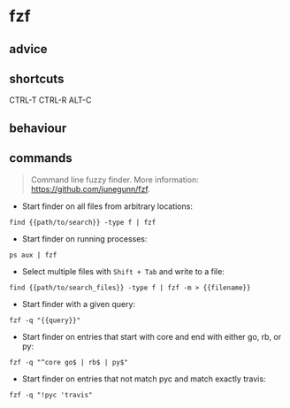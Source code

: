 # fzf

## advice

## shortcuts
CTRL-T
CTRL-R
ALT-C



## behaviour

## commands




> Command line fuzzy finder.
> More information: <https://github.com/junegunn/fzf>.

- Start finder on all files from arbitrary locations:

`find {{path/to/search}} -type f | fzf`

- Start finder on running processes:

`ps aux | fzf`

- Select multiple files with `Shift + Tab` and write to a file:

`find {{path/to/search_files}} -type f | fzf -m > {{filename}}`

- Start finder with a given query:

`fzf -q "{{query}}"`

- Start finder on entries that start with core and end with either go, rb, or py:

`fzf -q "^core go$ | rb$ | py$"`

- Start finder on entries that not match pyc and match exactly travis:

`fzf -q "!pyc 'travis"`
